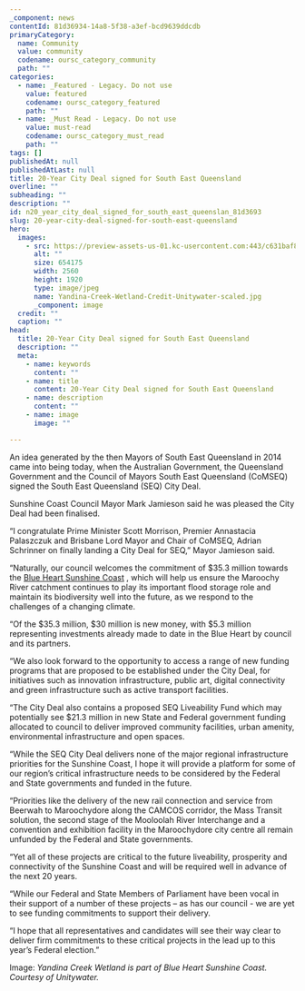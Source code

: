 ```yaml
---
_component: news
contentId: 81d36934-14a8-5f38-a3ef-bcd9639ddcdb
primaryCategory:
  name: Community
  value: community
  codename: oursc_category_community
  path: ""
categories:
  - name: _Featured - Legacy. Do not use
    value: featured
    codename: oursc_category_featured
    path: ""
  - name: _Must Read - Legacy. Do not use
    value: must-read
    codename: oursc_category_must_read
    path: ""
tags: []
publishedAt: null
publishedAtLast: null
title: 20-Year City Deal signed for South East Queensland
overline: ""
subheading: ""
description: ""
id: n20_year_city_deal_signed_for_south_east_queenslan_81d3693
slug: 20-year-city-deal-signed-for-south-east-queensland
hero:
  images:
    - src: https://preview-assets-us-01.kc-usercontent.com:443/c631baf8-1b46-001f-580c-d0001b68b4a8/7d12efe3-bc36-4202-beee-adf79c8a0fb0/Yandina-Creek-Wetland-Credit-Unitywater-scaled.jpg
      alt: ""
      size: 654175
      width: 2560
      height: 1920
      type: image/jpeg
      name: Yandina-Creek-Wetland-Credit-Unitywater-scaled.jpg
      _component: image
  credit: ""
  caption: ""
head:
  title: 20-Year City Deal signed for South East Queensland
  description: ""
  meta:
    - name: keywords
      content: ""
    - name: title
      content: 20-Year City Deal signed for South East Queensland
    - name: description
      content: ""
    - name: image
      image: ""

---
```

An idea generated by the then Mayors of South East Queensland in 2014 came into being today, when the Australian Government, the Queensland Government and the Council of Mayors South East Queensland (CoMSEQ) signed the South East Queensland (SEQ) City Deal.

Sunshine Coast Council Mayor Mark Jamieson said he was pleased the City Deal had been finalised.

“I congratulate Prime Minister Scott Morrison, Premier Annastacia Palaszczuk and Brisbane Lord Mayor and Chair of CoMSEQ, Adrian Schrinner on finally landing a City Deal for SEQ,” Mayor Jamieson said.

“Naturally, our council welcomes the commitment of $35.3 million towards the [Blue Heart Sunshine Coast](https://www.sunshinecoast.qld.gov.au/Council/Planning-and-Projects/Major-Regional-Projects/The-Blue-Heart)
, which will help us ensure the Maroochy River catchment continues to play its important flood storage role and maintain its biodiversity well into the future, as we respond to the challenges of a changing climate.

“Of the $35.3 million, $30 million is new money, with $5.3 million representing investments already made to date in the Blue Heart by council and its partners.

“We also look forward to the opportunity to access a range of new funding programs that are proposed to be established under the City Deal, for initiatives such as innovation infrastructure, public art, digital connectivity and green infrastructure such as active transport facilities.

“The City Deal also contains a proposed SEQ Liveability Fund which may potentially see $21.3 million in new State and Federal government funding allocated to council to deliver improved community facilities, urban amenity, environmental infrastructure and open spaces.

“While the SEQ City Deal delivers none of the major regional infrastructure priorities for the Sunshine Coast, I hope it will provide a platform for some of our region’s critical infrastructure needs to be considered by the Federal and State governments and funded in the future.

“Priorities like the delivery of the new rail connection and service from Beerwah to Maroochydore along the CAMCOS corridor, the Mass Transit solution, the second stage of the Mooloolah River Interchange and a convention and exhibition facility in the Maroochydore city centre all remain unfunded by the Federal and State governments.

“Yet all of these projects are critical to the future liveability, prosperity and connectivity of the Sunshine Coast and will be required well in advance of the next 20 years.

“While our Federal and State Members of Parliament have been vocal in their support of a number of these projects – as has our council - we are yet to see funding commitments to support their delivery.

“I hope that all representatives and candidates will see their way clear to deliver firm commitments to these critical projects in the lead up to this year’s Federal election.” 

Image: *Yandina Creek Wetland is part of Blue Heart Sunshine Coast. Courtesy of Unitywater.*
